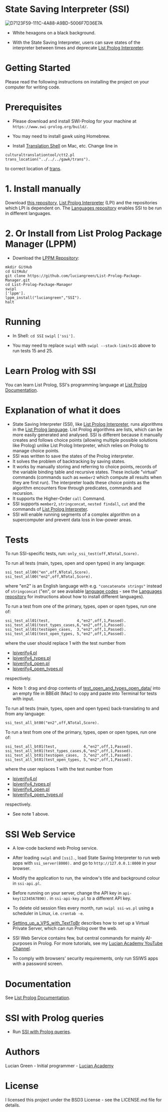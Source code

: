# State Saving Interpreter (SSI)

![D7123F59-111C-4A88-A9BD-5006F7D36E7A](https://user-images.githubusercontent.com/15845542/226259087-0e485e4f-feaa-4bcc-95bc-ac81b31a5994.jpeg)
* White hexagons on a black background.

* With the State Saving Interpreter, users can save states of the interpreter between times and deprecate <a href="https://github.com/luciangreen/listprologinterpreter">List Prolog Interpreter</a>.

# Getting Started

Please read the following instructions on installing the project on your computer for writing code.

# Prerequisites

* Please download and install SWI-Prolog for your machine at `https://www.swi-prolog.org/build/`.

* You may need to install gawk using Homebrew.

* Install <a href="https://github.com/soimort/translate-shell">Translation Shell</a> on Mac, etc.
Change line in
```
culturaltranslationtool/ctt2.pl
trans_location("../../../gawk/trans").
```
to correct location of <a href="https://github.com/soimort/translate-shell">trans</a>.

# 1. Install manually

Download <a href="http://github.com/luciangreen/SSI/">this repository</a>, <a href="http://github.com/luciangreen/listprologinterpreter/">List Prolog Interpreter</a> (LPI) and the repositories which LPI is dependent on.  The <a href="https://github.com/luciangreen/Languages"> Languages repository</a> enables SSI to be run in different languages.

# 2. Or Install from List Prolog Package Manager (LPPM)

* Download the <a href="https://github.com/luciangreen/List-Prolog-Package-Manager">LPPM Repository</a>:

```
mkdir GitHub
cd GitHub/
git clone https://github.com/luciangreen/List-Prolog-Package-Manager.git
cd List-Prolog-Package-Manager
swipl
['lppm'].
lppm_install("luciangreen","SSI").
halt
```

# Running

* In Shell:
`cd SSI`
`swipl`
`['ssi'].`    

* You may need to replace `swipl` with `swipl --stack-limit=1G` above to run tests 15 and 25.

# Learn Prolog with SSI

You can learn List Prolog, SSI's programming language at <a href="https://github.com/luciangreen/listprologinterpreter/blob/master/LPI_docs.md">List Prolog Documentation</a>.

# Explanation of what it does

* State Saving Interpreter (SSI), like <a href="https://github.com/luciangreen/listprologinterpreter">List Prolog Interpreter</a>, runs algorithms in the <a href="https://github.com/luciangreen/listprologinterpreter/blob/master/LPI_docs.md">List Prolog language</a>.  List Prolog algorithms are lists, which can be more easily generated and analysed.  SSI is different because it manually creates and follows choice points (allowing multiple possible solutions like Prolog) unlike List Prolog Interpreter, which relies on Prolog to manage choice points.
* SSI was written to save the states of the Prolog interpreter. 
* It solves the problem of backtracking by saving states.
* It works by manually storing and referring to choice points, records of the variable binding table and recursive states. These include "virtual" commands (commands such as `member2` which compute all results when they are first run). The interpreter loads these choice points as the algorithm encounters flow through predicates, commands and recursion.
* It supports the Higher-Order `call` Command.
* SSI supports `member2`, `stringconcat`, `nested findall`, `cut` and the commands of <a href="https://github.com/luciangreen/listprologinterpreter/blob/master/LPI_docs.md">List Prolog Interpreter</a>.
* SSI will enable running segments of a complex algorithm on a supercomputer and prevent data loss in low-power areas.

# Tests

To run SSI-specific tests, run:
`only_ssi_test(off,NTotal,Score).`

To run all tests (main, types, open and open types) in any language:
```
ssi_test_all00("en",off,NTotal,Score).
ssi_test_all00("en2",off,NTotal,Score).
```
where "en2" is an English language with e.g. `"concatenate strings"` instead of `stringconcat` ("en", or see available <a href="https://github.com/soimort/translate-shell">language codes</a> - see the <a href="https://github.com/luciangreen/Languages"> Languages repository</a> for instructions about how to install different languages).

To run a test from one of the primary, types, open or open types, run one of:
```
ssi_test_all01(test,            4,"en2",off,1,Passed).
ssi_test_all01(test_types_cases,6,"en2",off,1,Passed).
ssi_test_all01(testopen_cases,  3,"en2",off,1,Passed).
ssi_test_all01(test_open_types, 5,"en2",off,1,Passed).
```
where the user should replace 1 with the test number from

* <a href="https://github.com/luciangreen/listprologinterpreter/blob/master/lpiverify4.pl">lpiverify4.pl</a>
* <a href="https://github.com/luciangreen/listprologinterpreter/blob/master/lpiverify4_types.pl">lpiverify4_types.pl</a>
* <a href="https://github.com/luciangreen/listprologinterpreter/blob/master/lpiverify4_open.pl">lpiverify4_open.pl</a>
* <a href="https://github.com/luciangreen/listprologinterpreter/blob/master/lpiverify4_open_types.pl">lpiverify4_open_types.pl</a>

respectively.

* Note 1: drag and drop contents of <a href="https://github.com/luciangreen/listprologinterpreter/blob/master/test_open_and_types_open_data/">test_open_and_types_open_data/</a> into an empty file in BBEdit (Mac) to copy and paste into Terminal for tests with input.

To run all tests (main, types, open and open types) back-translating to and from any language:
```
ssi_test_all_bt00("en2",off,NTotal,Score).
```

To run a test from one of the primary, types, open or open types, run one of:
```
ssi_test_all_bt01(test,            4,"en2",off,1,Passed).
ssi_test_all_bt01(test_types_cases,6,"en2",off,1,Passed).
ssi_test_all_bt01(testopen_cases,  3,"en2",off,1,Passed).
ssi_test_all_bt01(test_open_types, 5,"en2",off,1,Passed).
```
where the user replaces 1 with the test number from

* <a href="https://github.com/luciangreen/listprologinterpreter/blob/master/lpiverify4.pl">lpiverify4.pl</a>
* <a href="https://github.com/luciangreen/listprologinterpreter/blob/master/lpiverify4_types.pl">lpiverify4_types.pl</a>
* <a href="https://github.com/luciangreen/listprologinterpreter/blob/master/lpiverify4_open.pl">lpiverify4_open.pl</a>
* <a href="https://github.com/luciangreen/listprologinterpreter/blob/master/lpiverify4_open_types.pl">lpiverify4_open_types.pl</a>

respectively.

* See note 1 above.

# SSI Web Service

* A low-code backend web Prolog service.

* After loading `swipl` and `[ssi].`, load State Saving Interpreter to run web apps with `ssi_server(8000).` and go to `http://127.0.0.1:8000` in your browser.

* Modify the application to run, the window's title and background colour in `ssi-api.pl`.

* Before running on your server, change the API key in `api-key(1234567890).` in `ssi-api-key.pl` to a different API key.

* To delete old session files every month, run `swipl ssi-ws.pl` using a scheduler in Linux, i.e. `crontab -e`.

* <a href="https://github.com/luciangreen/Text-to-Breasonings/blob/master/Setting_up_a_VPS_with_TextToBr.txt">Setting_up_a_VPS_with_TextToBr</a> describes how to set up a Virtual Private Server, which can run Prolog over the web.

* SSI Web Service contains few, but central commands for mainly AI-purposes in Prolog.  For more tutorials, see my <a href="https://www.youtube.com/channel/UCWpmrriB-XGpWWpWgReqluQ">Lucian Academy YouTube Channel</a>.

* To comply with browsers' security requirements, only run SSIWS apps with a password screen.

# Documentation

See <a href="https://github.com/luciangreen/listprologinterpreter/blob/master/LPI_docs.md">List Prolog Documentation</a>.

# SSI with Prolog queries

* Run <a href="https://github.com/luciangreen/Philosophy">SSI with Prolog queries</a>.

# Authors

Lucian Green - Initial programmer - <a href="https://www.lucianacademy.com/">Lucian Academy</a>

# License

I licensed this project under the BSD3 License - see the LICENSE.md file for details.
